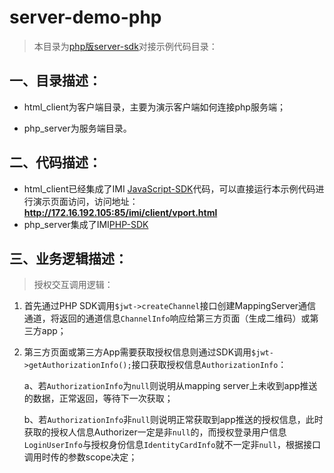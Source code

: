 # server-demo-php

> 本目录为[php版server-sdk](https://github.com/imiapp/imi-sdk/tree/master/Server-SDK/PHP/Server)对接示例代码目录：

## 一、目录描述：

- html_client为客户端目录，主要为演示客户端如何连接php服务端；

- php_server为服务端目录。

## 二、代码描述：

- html_client已经集成了IMI [JavaScript-SDK](https://github.com/imiapp/imi-sdk/tree/master/Server-SDK/JavaScript)代码，可以直接运行本示例代码进行演示页面访问，访问地址：**http://172.16.192.105:85/imi/client/vport.html**
- php_server集成了IMI[PHP-SDK](https://github.com/imiapp/imi-sdk/tree/master/Server-SDK/PHP)

## 三、业务逻辑描述：

> 授权交互调用逻辑：

1. 首先通过PHP SDK调用`$jwt->createChannel`接口创建MappingServer通信通道，将返回的通道信息`ChannelInfo`响应给第三方页面（生成二维码）或第三方app；

2. 第三方页面或第三方App需要获取授权信息则通过SDK调用`$jwt->getAuthorizationInfo();`接口获取授权信息`AuthorizationInfo`：

   a、若`AuthorizationInfo`为`null`则说明从mapping server上未收到app推送的数据，正常返回，等待下一次获取；

   b、若`AuthorizationInfo`非`null`则说明正常获取到app推送的授权信息，此时获取的授权人信息Authorizer一定是非`null`的，而授权登录用户信息`LoginUserInfo`与授权身份信息`IdentityCardInfo`就不一定非`null`，根据接口调用时传的参数scope决定；